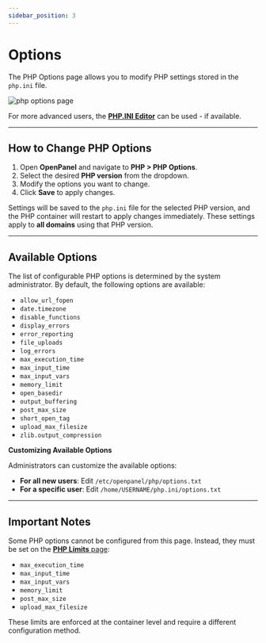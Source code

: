 ```yaml
---
sidebar_position: 3
---
```


# Options  

The PHP Options page allows you to modify PHP settings stored in the `php.ini` file.

![php options page](/img/panel/v2/php_options.png)

For more advanced users, the [**PHP.INI Editor**](/docs/panel/php/php_ini_editor/) can be used - if available.

---

## How to Change PHP Options

1. Open **OpenPanel** and navigate to **PHP > PHP Options**.
2. Select the desired **PHP version** from the dropdown.
3. Modify the options you want to change.
4. Click **Save** to apply changes.

Settings will be saved to the `php.ini` file for the selected PHP version, and the PHP container will restart to apply changes immediately. These settings apply to **all domains** using that PHP version.

---

## Available Options

The list of configurable PHP options is determined by the system administrator. By default, the following options are available:

- `allow_url_fopen`
- `date.timezone`
- `disable_functions`
- `display_errors`
- `error_reporting`
- `file_uploads`
- `log_errors`
- `max_execution_time`
- `max_input_time`
- `max_input_vars`
- `memory_limit`
- `open_basedir`
- `output_buffering`
- `post_max_size`
- `short_open_tag`
- `upload_max_filesize`
- `zlib.output_compression`

**Customizing Available Options**

Administrators can customize the available options:

- **For all new users**: Edit `/etc/openpanel/php/options.txt`
- **For a specific user**: Edit `/home/USERNAME/php.ini/options.txt`

---

## Important Notes

Some PHP options cannot be configured from this page. Instead, they must be set on the [**PHP Limits** page](/docs/panel/php/options):

- `max_execution_time`
- `max_input_time`
- `max_input_vars`
- `memory_limit`
- `post_max_size`
- `upload_max_filesize`

These limits are enforced at the container level and require a different configuration method.

